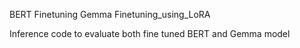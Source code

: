 BERT Finetuning
Gemma Finetuning_using_LoRA

Inference code to evaluate both fine tuned BERT and Gemma model
